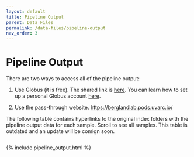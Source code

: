 ```yaml
---
layout: default
title: Pipeline Output
parent: Data Files
permalink: /data-files/pipeline-output
nav_order: 3
---
```

# Pipeline Output

There are two ways to access all of the pipeline output:

1. Use Globus (it is free). The shared link is <a href="https://app.globus.org/file-manager?origin_id=d5a6ef70-d246-4619-af0f-fa8a862e2a40&origin_path=%2F">here</a>. You can learn how to set up a personal Globus account <a href="https://www.rc.virginia.edu/userinfo/globus/">here</a>.

2. Use the pass-through website. <a href="https://berglandlab.pods.uvarc.io/">https://berglandlab.pods.uvarc.io/</a>

The following table contains hyperlinks to the original index folders with the pipeline output data for each sample.
Scroll to see all samples. This table is outdated and an update will be comign soon.

<div style="height:500px;overflow-y:scroll" markdown="1">

{% include pipeline_output.html %}

</div>
